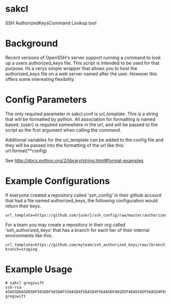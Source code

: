 sakcl
=====

SSH AuthorizedKeysCommand Lookup tool

Background
==========

Recent versions of OpenSSH's server support running a command to look up a users authorized_keys file.  This script is intended to be used for that purpose.  Its a verys simple wrapper that allows you to host the authorized_keys file on a web server named after the user.  However this offers some interesting flexibility.

Config Parameters
=================
The only required parameter in sakcl.conf is *url_template*.  This is a string that will be formatted by python. All association for formatting is named based.  {user} is required somewhere in the url, and will be passed to the script as the first argument when calling the command.

Additional variables for the url_template can be added to the config file and they will be passed into the formatting of the url like this: url.format(**config)

See http://docs.python.org/2/library/string.html#format-examples

Example Configurations
======================

If everyone created a repository called 'ssh_config' in their github account that had a file named authorized_keys, the following configuration would return their keys.

    url_template=https://github.com/{user}/ssh_config/raw/master/authorized_keys

For a team you may create a repository in their org called 'ssh_authorized_keys' that has a branch for each tier of their internal environments like this:

    url_template=https://github.com/myteam/ssh_authorized_keys/raw/{branch}/{user}
    branch=staging

Example Usage
=============
    # sakcl gregswift
    ssh-rsa A5AGSD6ASD65DF56SD6F56SDAF556ASD4F56ASD4F564ASDF4ASD5F46A5S4DF56ASD4F653G3L3L3LL3L3L== gregswift